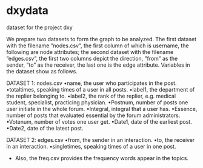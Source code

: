 # dxydata
dataset for the project dxy

We prepare two datasets to form the graph to be analyzed. The first dataset with the filename ”nodes.csv”, 
the first column of which is username, the following are node attributes; the second dataset with the filename ”edges.csv”, 
the first two columns depict the direction, ”from” as the sender, ”to” as the receiver, the last one is the edge attribute. 
Variables in the dataset show as follows.

DATASET 1: nodes.csv
•name, the user who participates in the post.
•totaltimes, speaking times of a user in all posts.
•label1, the department of the replier belonging to.
•label2, the rank of the replier, e.g. medical student, specialist, practicing physician.
•Postnum, number of posts one user initiate in the whole forum.
•Integral, integral that a user has.
•Essence, number of posts that evaluated essential by the forum administrators.
•Votenum, number of votes one user get.
•Date1, date of the earliest post.
•Date2, date of the latest post.

DATASET 2: edges.csv
•from, the sender in an interaction.
•to, the receiver in an interaction.
•singletimes, speaking times of a user in one post. 

* Also, the freq.csv provides the frequency words appear in the topics.
